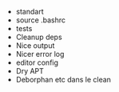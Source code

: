 * standart
* source .bashrc
* tests
* Cleanup deps
* Nice output
* Nicer error log
* editor config
* Dry APT
* Deborphan etc dans le clean